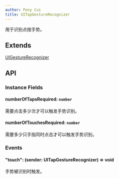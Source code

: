 ```yaml
---
author: Pony Cui
title: UITapGestureRecognizer
---
```


用于识别点按手势。

## Extends

[UIGestureRecognizer](./api-uikit-uigesturerecognizer.md)

## API

### Instance Fields

#### numberOfTapsRequired: `number`
需要点击多少次才可以触发手势识别。

#### numberOfTouchesRequired: `number`
需要多少只手指同时点击才可以触发手势识别。

### Events

#### "touch": (sender: UITapGestureRecognizer) => void
手势被识别时触发。